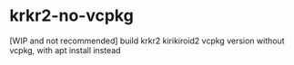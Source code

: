 # krkr2-no-vcpkg
[WIP and not recommended] build krkr2 kirikiroid2 vcpkg version without vcpkg, with apt install instead
